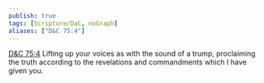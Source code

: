 ```yaml
---
publish: true
tags: [Scripture/DaC, noGraph]
aliases: ["D&C 75:4"]
---
```

[D&C 75:4](https://churchofjesuschrist.org/study/scriptures/dc-testament/dc/75?lang=eng&id=p4#p4) Lifting up your voices as with the sound of a trump, proclaiming the truth according to the revelations and commandments which I have given you.
